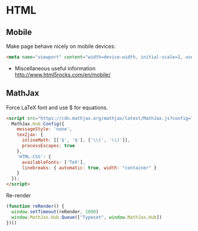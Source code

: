 # HTML

## Mobile

Make page behave nicely on mobile devices:

```html
<meta name="viewport" content="width=device-width, initial-scale=1, user-scalable=no">
```
- Miscellaneous useful information http://www.html5rocks.com/en/mobile/


## MathJax

Force LaTeX font and use $ for equations.

```html
<script src="https://cdn.mathjax.org/mathjax/latest/MathJax.js?config=TeX-AMS-MML_HTMLorMML">
  MathJax.Hub.Config({
    messageStyle: 'none',
    tex2jax: {
      inlineMath: [['$', '$'], ['\\(', '\\)']],
      processEscapes: true
    },
    'HTML-CSS': {
      availableFonts: ['TeX'],
      linebreaks: { automatic: true, width: "container" }
    }
  });
</script>
```

Re-render

```js
(function reRender() {
  window.setTimeout(reRender, 1000)
  window.MathJax.Hub.Queue(["Typeset", window.MathJax.Hub])
})()
```
